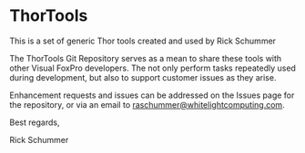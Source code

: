 # ThorTools

This is a set of generic Thor tools created and used by Rick Schummer

The ThorTools Git Repository serves as a mean to share these tools with other Visual FoxPro developers. The not only perform tasks repeatedly used during development, but also to support customer issues as they arise.

Enhancement requests and issues can be addressed on the Issues page for the repository, or via an email to raschummer@whitelightcomputing.com.

Best regards, 

Rick Schummer